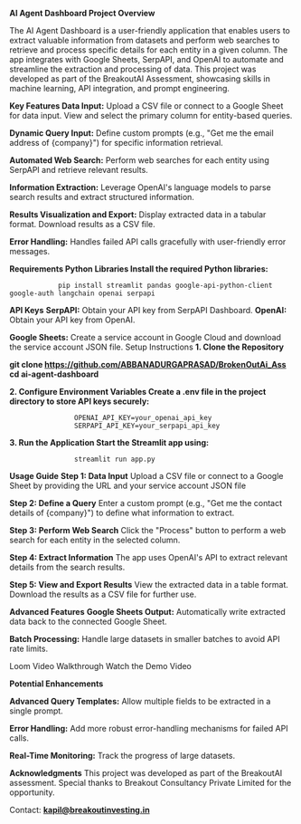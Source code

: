 **AI Agent Dashboard
Project Overview**

The AI Agent Dashboard is a user-friendly application that enables users to extract valuable information from datasets and perform web searches to retrieve and process       specific details for each entity in a given column. The app integrates with Google Sheets, SerpAPI, and OpenAI to automate and streamline the extraction and processing of data.
This project was developed as part of the BreakoutAI Assessment, showcasing skills in machine learning, API integration, and prompt engineering.

**Key Features
Data Input:**
    Upload a CSV file or connect to a Google Sheet for data input.
    View and select the primary column for entity-based queries.
    
**Dynamic Query Input:**
    Define custom prompts (e.g., "Get me the email address of {company}") for specific information retrieval.
    
**Automated Web Search:**
    Perform web searches for each entity using SerpAPI and retrieve relevant results.
    
**Information Extraction:**
    Leverage OpenAI's language models to parse search results and extract structured information.
    
**Results Visualization and Export:**
    Display extracted data in a tabular format.
    Download results as a CSV file.
    
**Error Handling:**
    Handles failed API calls gracefully with user-friendly error messages.


**Requirements
Python Libraries
Install the required Python libraries:**

                pip install streamlit pandas google-api-python-client google-auth langchain openai serpapi


**API Keys**
**SerpAPI:**
      Obtain your API key from SerpAPI Dashboard.
**OpenAI:**
      Obtain your API key from OpenAI.

**Google Sheets:**
    Create a service account in Google Cloud and download the service account JSON file.
    Setup Instructions
**1. Clone the Repository**

**git clone https://github.com/ABBANADURGAPRASAD/BrokenOutAi_Ass
cd ai-agent-dashboard**


**2. Configure Environment Variables
Create a .env file in the project directory to store API keys securely:**

                    OPENAI_API_KEY=your_openai_api_key
                    SERPAPI_API_KEY=your_serpapi_api_key


**3. Run the Application
Start the Streamlit app using:**

                    streamlit run app.py

**Usage Guide**
**Step 1: Data Input**
    Upload a CSV file or connect to a Google Sheet by providing the URL and your service account JSON file
    
**Step 2: Define a Query**
    Enter a custom prompt (e.g., "Get me the contact details of {company}") to define what information to extract.
    
**Step 3: Perform Web Search**
    Click the "Process" button to perform a web search for each entity in the selected column.
    
**Step 4: Extract Information**
    The app uses OpenAI's API to extract relevant details from the search results.
    
**Step 5: View and Export Results**
    View the extracted data in a table format.
    Download the results as a CSV file for further use.


**Advanced Features**
**Google Sheets Output:**
    Automatically write extracted data back to the connected Google Sheet.
    
**Batch Processing:** Handle large datasets in smaller batches to avoid API rate limits.


Loom Video Walkthrough
Watch the Demo Video

**Potential Enhancements**

**Advanced Query Templates:** Allow multiple fields to be extracted in a single prompt.

**Error Handling:** Add more robust error-handling mechanisms for failed API calls.

**Real-Time Monitoring:** Track the progress of large datasets.

**Acknowledgments**
    This project was developed as part of the BreakoutAI assessment. Special thanks to Breakout Consultancy Private Limited for the opportunity.

Contact: **kapil@breakoutinvesting.in**
